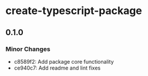 # create-typescript-package

## 0.1.0

### Minor Changes

- c8589f2: Add package core functionality
- ce940c7: Add readme and lint fixes
